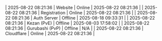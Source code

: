 | 2025-08-22 08:21:36 | Website | Online | 2025-08-22 08:21:36 |
| 2025-08-22 08:21:36 | Registration | Online | 2025-08-22 08:21:36 |
| 2025-08-22 08:21:36 | Auth Server | Offline | 2025-08-18 09:33:31 |
| 2025-08-22 08:21:36 | Kezan (PvE) | Offline | 2025-08-03 17:58:02 |
| 2025-08-22 08:21:36 | Gurubashi (PvP) | Offline | N/A |
| 2025-08-22 08:21:36 | Cloudflare | Online | 2025-08-22 08:21:36 |
